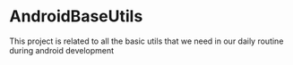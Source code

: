 # AndroidBaseUtils
This project is related to all the basic utils that we need in our daily routine during android development
